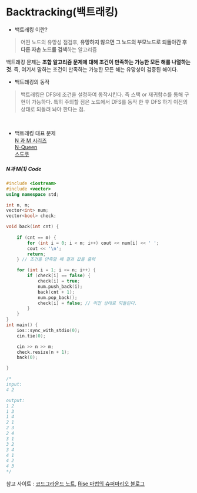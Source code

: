 Backtracking(백트래킹)
===========

- 백트래킹 이란?
> 어떤 노드의 유망성 점검후, **유망하지 않으면 그 노드의 부모노드로 되돌아간 후 다른 자손 노드를 검색**하는 알고리즘

백트래킹 문제는 **조합 알고리즘 문제에 대해 조건이 만족하는 가능한 모든 해를 나열하는 것**. 즉, 여기서 말하는 조건이 만족하는 가능한 모든 해는
유망성이 검증된 해이다.
<br>

- 백트래킹의 동작

> 백트래킹은 DFS에 조건을 설정하여 동작시킨다. 즉 스택 or 재귀함수를 통해 구현이 가능하다.
> 특히 주의할 점은 노드에서 DFS를 동작 한 후 DFS 하기 이전의 상태로 되돌려 놔야 한다는 점.
<br>

- 백트래킹 대표 문제<br>
[N 과 M 시리즈](https://www.acmicpc.net/problemset?search=N%EA%B3%BC+M)<br>
[N-Queen](https://www.acmicpc.net/problem/9663)<br>
[스도쿠](https://www.acmicpc.net/problem/2580)<br>

##### N과 M(1) Code
> 

```c++
#include <iostream>
#include <vector>
using namespace std;

int n, m;
vector<int> num;
vector<bool> check;

void back(int cnt) {
	
	if (cnt == m) {
		for (int i = 0; i < m; i++) cout << num[i] << ' ';
		cout << '\n';
		return;
	} // 조건을 만족할 때 결과 값을 출력

	for (int i = 1; i <= n; i++) {
		if (check[i] == false) {
			check[i] = true;
			num.push_back(i);
			back(cnt + 1);
			num.pop_back();
			check[i] = false; // 이전 상태로 되돌린다.
		}
	}
}
int main() {
	ios::sync_with_stdio(0);
	cin.tie(0);

	cin >> n >> m;
	check.resize(n + 1);
	back(0);

}

/*
input:
4 2

output:
1 2
1 3
1 4
2 1
2 3
2 4
3 1
3 2
3 4
4 1
4 2
4 3
*/
```
참고 사이트 : [코드그라운드 노트](https://www.codeground.org/common/popCodegroundNote), [Rise 마법의 슈퍼마리오 블로그](https://m.blog.naver.com/kks227/220796963742)
